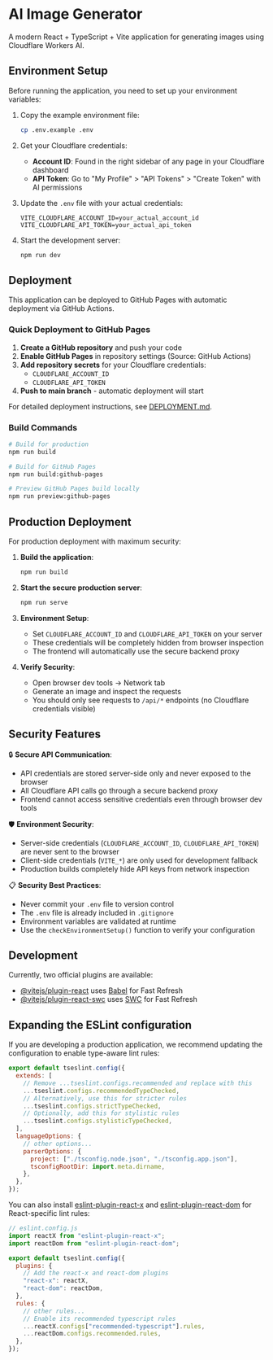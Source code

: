 # AI Image Generator

A modern React + TypeScript + Vite application for generating images using Cloudflare Workers AI.

## Environment Setup

Before running the application, you need to set up your environment variables:

1. Copy the example environment file:

   ```bash
   cp .env.example .env
   ```

2. Get your Cloudflare credentials:

   - **Account ID**: Found in the right sidebar of any page in your Cloudflare dashboard
   - **API Token**: Go to "My Profile" > "API Tokens" > "Create Token" with AI permissions

3. Update the `.env` file with your actual credentials:

   ```env
   VITE_CLOUDFLARE_ACCOUNT_ID=your_actual_account_id
   VITE_CLOUDFLARE_API_TOKEN=your_actual_api_token
   ```

4. Start the development server:

   ```bash
   npm run dev
   ```

## Deployment

This application can be deployed to GitHub Pages with automatic deployment via GitHub Actions.

### Quick Deployment to GitHub Pages

1. **Create a GitHub repository** and push your code
2. **Enable GitHub Pages** in repository settings (Source: GitHub Actions)
3. **Add repository secrets** for your Cloudflare credentials:
   - `CLOUDFLARE_ACCOUNT_ID`
   - `CLOUDFLARE_API_TOKEN`
4. **Push to main branch** - automatic deployment will start

For detailed deployment instructions, see [DEPLOYMENT.md](./DEPLOYMENT.md).

### Build Commands

```bash
# Build for production
npm run build

# Build for GitHub Pages
npm run build:github-pages

# Preview GitHub Pages build locally
npm run preview:github-pages
```

## Production Deployment

For production deployment with maximum security:

1. **Build the application**:

   ```bash
   npm run build
   ```

2. **Start the secure production server**:

   ```bash
   npm run serve
   ```

3. **Environment Setup**:

   - Set `CLOUDFLARE_ACCOUNT_ID` and `CLOUDFLARE_API_TOKEN` on your server
   - These credentials will be completely hidden from browser inspection
   - The frontend will automatically use the secure backend proxy

4. **Verify Security**:
   - Open browser dev tools → Network tab
   - Generate an image and inspect the requests
   - You should only see requests to `/api/*` endpoints (no Cloudflare credentials visible)

## Security Features

🔒 **Secure API Communication**:

- API credentials are stored server-side only and never exposed to the browser
- All Cloudflare API calls go through a secure backend proxy
- Frontend cannot access sensitive credentials even through browser dev tools

🛡️ **Environment Security**:

- Server-side credentials (`CLOUDFLARE_ACCOUNT_ID`, `CLOUDFLARE_API_TOKEN`) are never sent to the browser
- Client-side credentials (`VITE_*`) are only used for development fallback
- Production builds completely hide API keys from network inspection

📋 **Security Best Practices**:

- Never commit your `.env` file to version control
- The `.env` file is already included in `.gitignore`
- Environment variables are validated at runtime
- Use the `checkEnvironmentSetup()` function to verify your configuration

## Development

Currently, two official plugins are available:

- [@vitejs/plugin-react](https://github.com/vitejs/vite-plugin-react/blob/main/packages/plugin-react) uses [Babel](https://babeljs.io/) for Fast Refresh
- [@vitejs/plugin-react-swc](https://github.com/vitejs/vite-plugin-react/blob/main/packages/plugin-react-swc) uses [SWC](https://swc.rs/) for Fast Refresh

## Expanding the ESLint configuration

If you are developing a production application, we recommend updating the configuration to enable type-aware lint rules:

```js
export default tseslint.config({
  extends: [
    // Remove ...tseslint.configs.recommended and replace with this
    ...tseslint.configs.recommendedTypeChecked,
    // Alternatively, use this for stricter rules
    ...tseslint.configs.strictTypeChecked,
    // Optionally, add this for stylistic rules
    ...tseslint.configs.stylisticTypeChecked,
  ],
  languageOptions: {
    // other options...
    parserOptions: {
      project: ["./tsconfig.node.json", "./tsconfig.app.json"],
      tsconfigRootDir: import.meta.dirname,
    },
  },
});
```

You can also install [eslint-plugin-react-x](https://github.com/Rel1cx/eslint-react/tree/main/packages/plugins/eslint-plugin-react-x) and [eslint-plugin-react-dom](https://github.com/Rel1cx/eslint-react/tree/main/packages/plugins/eslint-plugin-react-dom) for React-specific lint rules:

```js
// eslint.config.js
import reactX from "eslint-plugin-react-x";
import reactDom from "eslint-plugin-react-dom";

export default tseslint.config({
  plugins: {
    // Add the react-x and react-dom plugins
    "react-x": reactX,
    "react-dom": reactDom,
  },
  rules: {
    // other rules...
    // Enable its recommended typescript rules
    ...reactX.configs["recommended-typescript"].rules,
    ...reactDom.configs.recommended.rules,
  },
});
```
